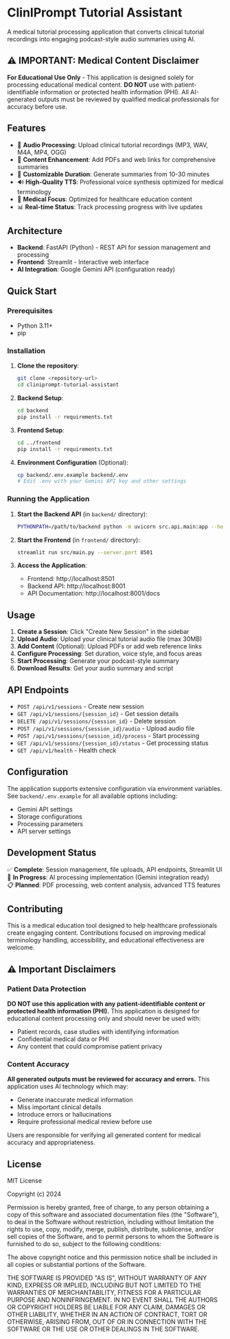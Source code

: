 # ClinIPrompt Tutorial Assistant

A medical tutorial processing application that converts clinical tutorial recordings into engaging podcast-style audio summaries using AI.

## ⚠️ IMPORTANT: Medical Content Disclaimer

**For Educational Use Only** - This application is designed solely for processing educational medical content. **DO NOT** use with patient-identifiable information or protected health information (PHI). All AI-generated outputs must be reviewed by qualified medical professionals for accuracy before use.

## Features

- 🎵 **Audio Processing**: Upload clinical tutorial recordings (MP3, WAV, M4A, MP4, OGG)
- 📄 **Content Enhancement**: Add PDFs and web links for comprehensive summaries
- 🎯 **Customizable Duration**: Generate summaries from 10-30 minutes
- 🔊 **High-Quality TTS**: Professional voice synthesis optimized for medical terminology
- 🏥 **Medical Focus**: Optimized for healthcare education content
- 📊 **Real-time Status**: Track processing progress with live updates

## Architecture

- **Backend**: FastAPI (Python) - REST API for session management and processing
- **Frontend**: Streamlit - Interactive web interface
- **AI Integration**: Google Gemini API (configuration ready)

## Quick Start

### Prerequisites

- Python 3.11+
- pip

### Installation

1. **Clone the repository**:
   ```bash
   git clone <repository-url>
   cd cliniprompt-tutorial-assistant
   ```

2. **Backend Setup**:
   ```bash
   cd backend
   pip install -r requirements.txt
   ```

3. **Frontend Setup**:
   ```bash
   cd ../frontend  
   pip install -r requirements.txt
   ```

4. **Environment Configuration** (Optional):
   ```bash
   cp backend/.env.example backend/.env
   # Edit .env with your Gemini API key and other settings
   ```

### Running the Application

1. **Start the Backend API** (in `backend/` directory):
   ```bash
   PYTHONPATH=/path/to/backend python -m uvicorn src.api.main:app --host 0.0.0.0 --port 8001 --reload
   ```

2. **Start the Frontend** (in `frontend/` directory):
   ```bash
   streamlit run src/main.py --server.port 8501
   ```

3. **Access the Application**:
   - Frontend: http://localhost:8501
   - Backend API: http://localhost:8001
   - API Documentation: http://localhost:8001/docs

## Usage

1. **Create a Session**: Click "Create New Session" in the sidebar
2. **Upload Audio**: Upload your clinical tutorial audio file (max 30MB)
3. **Add Content** (Optional): Upload PDFs or add web reference links
4. **Configure Processing**: Set duration, voice style, and focus areas
5. **Start Processing**: Generate your podcast-style summary
6. **Download Results**: Get your audio summary and script

## API Endpoints

- `POST /api/v1/sessions` - Create new session
- `GET /api/v1/sessions/{session_id}` - Get session details
- `DELETE /api/v1/sessions/{session_id}` - Delete session
- `POST /api/v1/sessions/{session_id}/audio` - Upload audio file
- `POST /api/v1/sessions/{session_id}/process` - Start processing
- `GET /api/v1/sessions/{session_id}/status` - Get processing status
- `GET /api/v1/health` - Health check

## Configuration

The application supports extensive configuration via environment variables. See `backend/.env.example` for all available options including:

- Gemini API settings
- Storage configurations
- Processing parameters
- API server settings

## Development Status

✅ **Complete**: Session management, file uploads, API endpoints, Streamlit UI  
🚧 **In Progress**: AI processing implementation (Gemini integration ready)  
📋 **Planned**: PDF processing, web content analysis, advanced TTS features

## Contributing

This is a medical education tool designed to help healthcare professionals create engaging content. Contributions focused on improving medical terminology handling, accessibility, and educational effectiveness are welcome.

## ⚠️ Important Disclaimers

### Patient Data Protection
**DO NOT use this application with any patient-identifiable content or protected health information (PHI).** This application is designed for educational content processing only and should never be used with:
- Patient records, case studies with identifying information
- Confidential medical data or PHI
- Any content that could compromise patient privacy

### Content Accuracy
**All generated outputs must be reviewed for accuracy and errors.** This application uses AI technology which may:
- Generate inaccurate medical information
- Miss important clinical details
- Introduce errors or hallucinations
- Require professional medical review before use

Users are responsible for verifying all generated content for medical accuracy and appropriateness.

## License

MIT License

Copyright (c) 2024 

Permission is hereby granted, free of charge, to any person obtaining a copy
of this software and associated documentation files (the "Software"), to deal
in the Software without restriction, including without limitation the rights
to use, copy, modify, merge, publish, distribute, sublicense, and/or sell
copies of the Software, and to permit persons to whom the Software is
furnished to do so, subject to the following conditions:

The above copyright notice and this permission notice shall be included in all
copies or substantial portions of the Software.

THE SOFTWARE IS PROVIDED "AS IS", WITHOUT WARRANTY OF ANY KIND, EXPRESS OR
IMPLIED, INCLUDING BUT NOT LIMITED TO THE WARRANTIES OF MERCHANTABILITY,
FITNESS FOR A PARTICULAR PURPOSE AND NONINFRINGEMENT. IN NO EVENT SHALL THE
AUTHORS OR COPYRIGHT HOLDERS BE LIABLE FOR ANY CLAIM, DAMAGES OR OTHER
LIABILITY, WHETHER IN AN ACTION OF CONTRACT, TORT OR OTHERWISE, ARISING FROM,
OUT OF OR IN CONNECTION WITH THE SOFTWARE OR THE USE OR OTHER DEALINGS IN THE
SOFTWARE.
